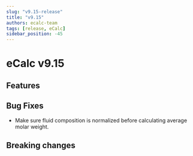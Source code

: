 ```yaml
---
slug: "v9.15-release"
title: "v9.15"
authors: ecalc-team
tags: [release, eCalc]
sidebar_position: -45
---
```


# eCalc v9.15

## Features

## Bug Fixes

* Make sure fluid composition is normalized before calculating average molar weight.

## Breaking changes